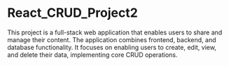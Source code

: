 # React_CRUD_Project2
This project is a full-stack web application that enables users to share and manage their content. The application combines frontend, backend, and database functionality. It focuses on enabling users to create, edit, view, and delete their data, implementing core CRUD operations.
